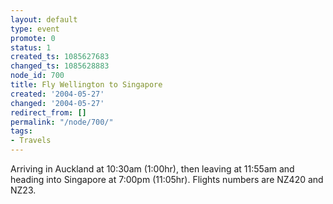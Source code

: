 ```yaml
---
layout: default
type: event
promote: 0
status: 1
created_ts: 1085627683
changed_ts: 1085628883
node_id: 700
title: Fly Wellington to Singapore
created: '2004-05-27'
changed: '2004-05-27'
redirect_from: []
permalink: "/node/700/"
tags:
- Travels
---
```

Arriving in Auckland at 10:30am (1:00hr), then leaving at 11:55am and heading into Singapore at 7:00pm (11:05hr).  Flights numbers are NZ420 and NZ23.
